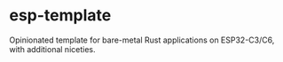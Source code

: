 # esp-template

Opinionated template for bare-metal Rust applications on
ESP32-C3/C6, with additional niceties.
